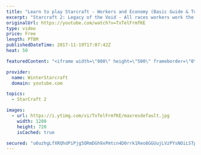 ```yaml
---
title: "Learn to play Starcraft - Workers and Economy (Basic Guide & Tutorial)"
excerpt: "Starcraft 2: Legacy of the Void - All races workers work the same (mule notwithstanding!)  Wiki on mining: http://wiki.teamliquid.net/starcraft2/Mining_Minerals"
originalUrl: https://youtube.com/watch?v=TxTelFrmfKE
type: video
price: Free
length: PT8M
publishedDateTime: 2017-11-19T17:07:42Z
heat: 50

featuredContent: "<iframe width=\"800\" height=\"500\" frameborder=\"0\" src=\"https://www.youtube.com/embed/TxTelFrmfKE\" allow=\"accelerometer; autoplay; encrypted-media; gyroscope; picture-in-picture\" allowfullscreen></iframe>"

provider:
  name: WinterStarcraft
  domain: youtube.com

topics:
  - StarCraft 2

images:
  - url: https://i.ytimg.com/vi/TxTelFrmfKE/maxresdefault.jpg
    width: 1280
    height: 720
    isCached: true

secured: "u0uzhgLfXRQhdPiPjg5ORmDGh9xPmtcn4D0rrk1Reo8GGUujLVzPYsNOiLSTpKPymYuTHFSpukA6eZAheJXsxfAPasHi3QD779PmJIrr6xhTWn4CQ83g5q3MZboXIVyeUvkprJ7rQHepte7viR8f70COZWF0fF7swZpMIotNTTbtnw+3EbBShRUOuuP2WwxkQY4MYOqboBGjnIcm0prEVcbOe0sP5XHLLonsQjvdhWG6lnPAlbzkXxkrT2t5SezF5lFbRc/bebuqXUcXCIQrOoT/crzVU+hUwQu3Umxg/NRX8s6562KLK7lsckg2iZ+oXIaGLm5ENyaUg6TAXI+lhXSWYGkv97SDbljmYTaPWDr+yy0aO8yXa2qhOAHkTk+/t0WBmlG1eLnR1Osc7mrPlg9mLYzAVngrdDy+3YPOQbg=;HPLCLLuYhw9pUZXkhfoX+Q=="
---
```


